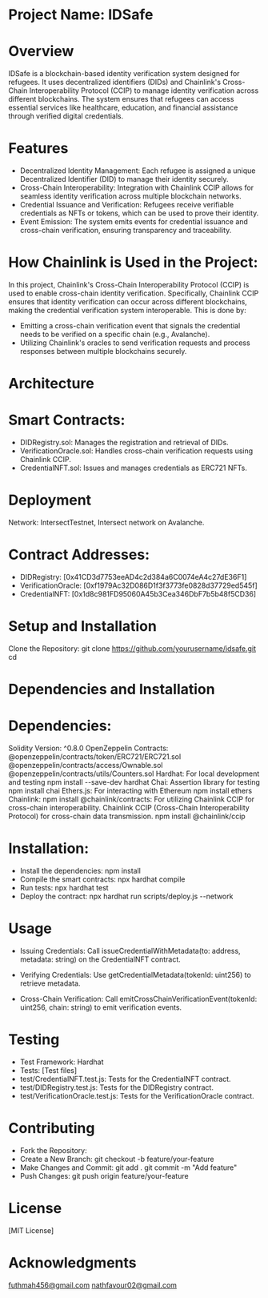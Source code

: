 # Project Name: IDSafe
# Overview
IDSafe is a blockchain-based identity verification system designed for refugees. It uses decentralized identifiers (DIDs) and Chainlink's Cross-Chain Interoperability Protocol (CCIP) to manage identity verification across different blockchains. The system ensures that refugees can access essential services like healthcare, education, and financial assistance through verified digital credentials.

# Features
- Decentralized Identity Management: Each refugee is assigned a unique Decentralized Identifier (DID) to manage their identity securely.
- Cross-Chain Interoperability: Integration with Chainlink CCIP allows for seamless identity verification across multiple blockchain networks.
- Credential Issuance and Verification: Refugees receive verifiable credentials as NFTs or tokens, which can be used to prove their identity.
- Event Emission: The system emits events for credential issuance and cross-chain verification, ensuring transparency and traceability.

# How Chainlink is Used in the Project:
In this project, Chainlink's Cross-Chain Interoperability Protocol (CCIP) is used to enable cross-chain identity verification. Specifically, Chainlink CCIP ensures that identity verification can occur across different blockchains, making the credential verification system interoperable. This is done by:
- Emitting a cross-chain verification event that signals the credential needs to be verified on a specific chain (e.g., Avalanche).
- Utilizing Chainlink's oracles to send verification requests and process responses between multiple blockchains securely.

# Architecture
# Smart Contracts:
- DIDRegistry.sol: Manages the registration and retrieval of DIDs.
- VerificationOracle.sol: Handles cross-chain verification requests using Chainlink CCIP.
- CredentialNFT.sol: Issues and manages credentials as ERC721 NFTs.

# Deployment
Network: IntersectTestnet, Intersect network on Avalanche.
# Contract Addresses:
- DIDRegistry: [0x41CD3d7753eeAD4c2d384a6C0074eA4c27dE36F1]
- VerificationOracle: [0xf1979Ac32D086D1f3f3773fe0828d37729ed545f]
- CredentialNFT: [0x1d8c981FD95060A45b3Cea346DbF7b5b48f5CD36]

# Setup and Installation
Clone the Repository:  git clone https://github.com/yourusername/idsafe.git
cd <project-repo-directory>

# Dependencies and Installation
# Dependencies:
Solidity Version: ^0.8.0
OpenZeppelin Contracts:
@openzeppelin/contracts/token/ERC721/ERC721.sol
@openzeppelin/contracts/access/Ownable.sol
@openzeppelin/contracts/utils/Counters.sol
Hardhat: For local development and testing
npm install --save-dev hardhat
Chai: Assertion library for testing
npm install chai
Ethers.js: For interacting with Ethereum
npm install ethers
Chainlink:
npm install @chainlink/contracts: For utilizing Chainlink CCIP for cross-chain interoperability.
Chainlink CCIP (Cross-Chain Interoperability Protocol) for cross-chain data transmission.
npm install @chainlink/ccip

# Installation:
- Install the dependencies: npm install
- Compile the smart contracts: npx hardhat compile
- Run tests: npx hardhat test
- Deploy the contract: npx hardhat run scripts/deploy.js --network <network-name>

# Usage
- Issuing Credentials:
Call issueCredentialWithMetadata(to: address, metadata: string) on the CredentialNFT contract.

- Verifying Credentials:
Use getCredentialMetadata(tokenId: uint256) to retrieve metadata.

- Cross-Chain Verification:
Call emitCrossChainVerificationEvent(tokenId: uint256, chain: string) to emit verification events.

# Testing
- Test Framework: Hardhat
- Tests: [Test files]
- test/CredentialNFT.test.js: Tests for the CredentialNFT contract.
- test/DIDRegistry.test.js: Tests for the DIDRegistry contract.
- test/VerificationOracle.test.js: Tests for the VerificationOracle contract.

# Contributing
- Fork the Repository:
- Create a New Branch:
git checkout -b feature/your-feature
- Make Changes and Commit:
git add .
git commit -m "Add feature"
- Push Changes:
git push origin feature/your-feature

# License
[MIT License]

# Acknowledgments
futhmah456@gmail.com
nathfavour02@gmail.com






